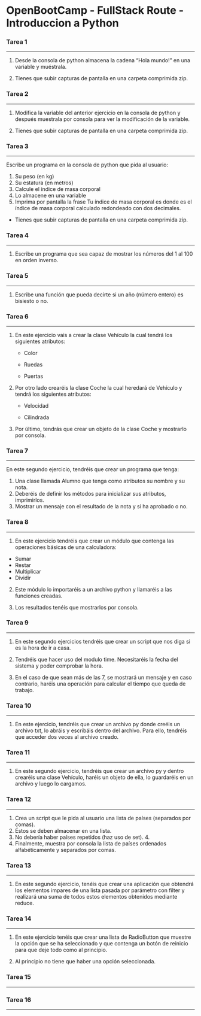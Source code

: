 # OpenBootCamp - FullStack Route - Introduccion a Python

### Tarea 1
---
1. Desde la consola de python almacena la cadena “Hola mundo!” en una variable y muéstrala.

2. Tienes que subir capturas de pantalla en una carpeta comprimida zip.

### Tarea 2
---

1. Modifica la variable del anterior ejercicio en la consola de python y después muestrala por consola para ver la modificación de la variable.

2. Tienes que subir capturas de pantalla en una carpeta comprimida zip.

### Tarea 3
---
Escribe un programa en la consola de python que pida al usuario: 
1. Su peso (en kg)
2. Su estatura (en metros)
3. Calcule el índice de masa corporal
4. Lo almacene en una variable
5. Imprima por pantalla la frase Tu índice de masa corporal es donde es el índice de masa corporal calculado redondeado con dos decimales. 

- Tienes que subir capturas de pantalla en una carpeta comprimida zip.

### Tarea 4
---
1. Escribe un programa que sea capaz de mostrar los números del 1 al 100 en orden inverso.


### Tarea 5
---
1. Escribe una función que pueda decirte si un año (número entero) es bisiesto o no.

### Tarea 6
---

1. En este ejercicio vais a crear la clase Vehículo la cual tendrá los siguientes atributos:

    - Color

    - Ruedas

    - Puertas

2. Por otro lado crearéis la clase Coche la cual heredará de Vehículo y tendrá los siguientes atributos:

    - Velocidad

    - Cilindrada

3. Por último, tendrás que crear un objeto de la clase Coche y mostrarlo por consola.

### Tarea 7
---
En este segundo ejercicio, tendréis que crear un programa que tenga: 
1. Una clase llamada Alumno que tenga como atributos su nombre y su nota. 
2. Deberéis de definir los métodos para inicializar sus atributos, imprimirlos. 
3. Mostrar un mensaje con el resultado de la nota y si ha aprobado o no.
### Tarea 8
---
1. En este ejercicio tendréis que crear un módulo que contenga las operaciones básicas de una calculadora: 
- Sumar
- Restar
- Multiplicar 
- Dividir

2. Este módulo lo importaréis a un archivo python y llamaréis a las funciones creadas. 

3. Los resultados tenéis que mostrarlos por consola.
### Tarea 9
---

1. En este segundo ejercicios tendréis que crear un script que nos diga si es la hora de ir a casa. 
2. Tendréis que hacer uso del modulo time. 
Necesitaréis la fecha del sistema y poder comprobar la hora.

3. En el caso de que sean más de las 7, se mostrará un mensaje y en caso contrario, haréis una operación para calcular el tiempo que queda de trabajo.
### Tarea 10
---
1. En este ejercicio, tendréis que crear un archivo py donde creéis un archivo txt, lo abráis y escribáis dentro del archivo. Para ello, tendréis que acceder dos veces al archivo creado.
### Tarea 11
---
1. En este segundo ejercicio, tendréis que crear un archivo py y dentro crearéis una clase Vehículo, haréis un objeto de ella, lo guardaréis en un archivo y luego lo cargamos.

### Tarea 12
---
1. Crea un script que le pida al usuario una lista de países (separados por comas). 
2. Éstos se deben almacenar en una lista. 
3. No debería haber países repetidos (haz uso de set). 4.
4. Finalmente, muestra por consola la lista de países ordenados alfabéticamente y separados por comas.
### Tarea 13
---
1. En este segundo ejercicio, tenéis que crear una aplicación que obtendrá los elementos impares de una lista pasada por parámetro con filter y realizará una suma de todos estos elementos obtenidos mediante reduce.
### Tarea 14
---
1. En este ejercicio tenéis que crear una lista de RadioButton que muestre la opción que se ha seleccionado y que contenga un botón de reinicio para que deje todo como al principio.

2. Al principio no tiene que haber una opción seleccionada.
### Tarea 15
---
### Tarea 16
---
